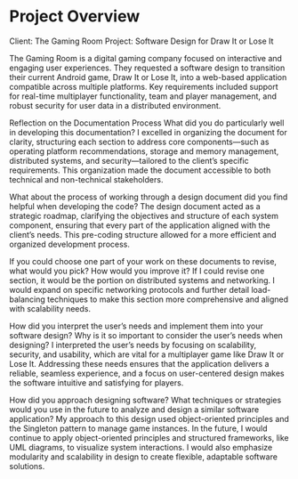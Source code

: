 # Project Overview
Client: The Gaming Room
Project: Software Design for Draw It or Lose It

The Gaming Room is a digital gaming company focused on interactive and engaging user experiences. They requested a software design to transition their current Android game, Draw It or Lose It, into a web-based application compatible across multiple platforms. Key requirements included support for real-time multiplayer functionality, team and player management, and robust security for user data in a distributed environment.

Reflection on the Documentation Process
What did you do particularly well in developing this documentation?
I excelled in organizing the document for clarity, structuring each section to address core components—such as operating platform recommendations, storage and memory management, distributed systems, and security—tailored to the client’s specific requirements. This organization made the document accessible to both technical and non-technical stakeholders.

What about the process of working through a design document did you find helpful when developing the code?
The design document acted as a strategic roadmap, clarifying the objectives and structure of each system component, ensuring that every part of the application aligned with the client’s needs. This pre-coding structure allowed for a more efficient and organized development process.

If you could choose one part of your work on these documents to revise, what would you pick? How would you improve it?
If I could revise one section, it would be the portion on distributed systems and networking. I would expand on specific networking protocols and further detail load-balancing techniques to make this section more comprehensive and aligned with scalability needs.

How did you interpret the user’s needs and implement them into your software design? Why is it so important to consider the user’s needs when designing?
I interpreted the user’s needs by focusing on scalability, security, and usability, which are vital for a multiplayer game like Draw It or Lose It. Addressing these needs ensures that the application delivers a reliable, seamless experience, and a focus on user-centered design makes the software intuitive and satisfying for players.

How did you approach designing software? What techniques or strategies would you use in the future to analyze and design a similar software application?
My approach to this design used object-oriented principles and the Singleton pattern to manage game instances. In the future, I would continue to apply object-oriented principles and structured frameworks, like UML diagrams, to visualize system interactions. I would also emphasize modularity and scalability in design to create flexible, adaptable software solutions.
